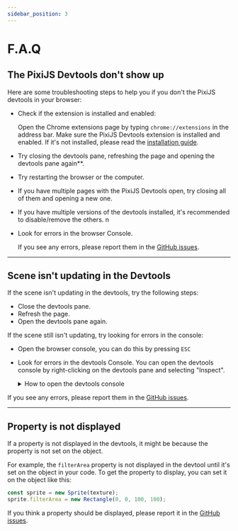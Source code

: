 ```yaml
---
sidebar_position: 3
---
```


# F.A.Q

## The PixiJS Devtools don't show up

Here are some troubleshooting steps to help you if you don't the PixiJS devtools in your browser:

* Check if the extension is installed and enabled:

  Open the Chrome extensions page by typing `chrome://extensions` in the address bar. Make sure the PixiJS Devtools extension is installed and enabled.
  If it's not installed, please read the [installation guide](/docs/guide/installation).

* Try closing the devtools pane, refreshing the page and opening the devtools pane again**.
* Try restarting the browser or the computer.
* If you have multiple pages with the PixiJS Devtools open, try closing all of them and opening a new one.
* If you have multiple versions of the devtools installed, it's recommended to disable/remove the others. n
* Look for errors in the browser Console.

  If you see any errors, please report them in the [GitHub issues](https://github.com/pixijs/devtools/issues).

---

## Scene isn't updating in the Devtools

If the scene isn't updating in the devtools, try the following steps:

* Close the devtools pane.
* Refresh the page.
* Open the devtools pane again.

If the scene still isn't updating, try looking for errors in the console:

* Open the browser console, you can do this by pressing `ESC`
* Look for errors in the devtools Console.
  You can open the devtools console by right-clicking on the devtools pane and selecting "Inspect".

  <!-- add collapisble section -->
  <details>
    <summary>How to open the devtools console</summary>
    <img src="/devtools/gif/devtool-right-click.gif" alt="Right click on the devtools pane and select Inspect" />
  </details>
  <!-- add right click gif -->
  <!-- <img src="/devtools/gif/devtool-right-click.gif" alt="Right click on the devtools pane and select Inspect" /> -->

If you see any errors, please report them in the [GitHub issues](https://github.com/pixijs/devtools/issues).

---

## Property is not displayed

If a property is not displayed in the devtools, it might be because the property is not set on the object.

For example, the `filterArea` property is not displayed in the devtool until it's set on the object in your code.
To get the property to display, you can set it on the object like this:

```js
const sprite = new Sprite(texture);
sprite.filterArea = new Rectangle(0, 0, 100, 100);
```

If you think a property should be displayed, please report it in the [GitHub issues](https://github.com/pixijs/devtools/issues).
